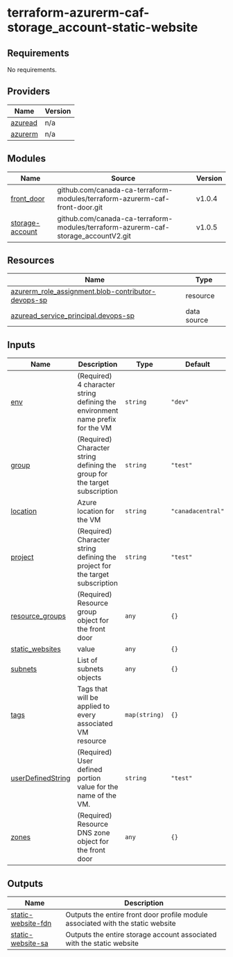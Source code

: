 # terraform-azurerm-caf-storage_account-static-website
<!-- BEGIN_TF_DOCS -->
## Requirements

No requirements.

## Providers

| Name | Version |
|------|---------|
| <a name="provider_azuread"></a> [azuread](#provider\_azuread) | n/a |
| <a name="provider_azurerm"></a> [azurerm](#provider\_azurerm) | n/a |

## Modules

| Name | Source | Version |
|------|--------|---------|
| <a name="module_front_door"></a> [front\_door](#module\_front\_door) | github.com/canada-ca-terraform-modules/terraform-azurerm-caf-front-door.git | v1.0.4 |
| <a name="module_storage-account"></a> [storage-account](#module\_storage-account) | github.com/canada-ca-terraform-modules/terraform-azurerm-caf-storage_accountV2.git | v1.0.5 |

## Resources

| Name | Type |
|------|------|
| [azurerm_role_assignment.blob-contributor-devops-sp](https://registry.terraform.io/providers/hashicorp/azurerm/latest/docs/resources/role_assignment) | resource |
| [azuread_service_principal.devops-sp](https://registry.terraform.io/providers/hashicorp/azuread/latest/docs/data-sources/service_principal) | data source |

## Inputs

| Name | Description | Type | Default | Required |
|------|-------------|------|---------|:--------:|
| <a name="input_env"></a> [env](#input\_env) | (Required) 4 character string defining the environment name prefix for the VM | `string` | `"dev"` | no |
| <a name="input_group"></a> [group](#input\_group) | (Required) Character string defining the group for the target subscription | `string` | `"test"` | no |
| <a name="input_location"></a> [location](#input\_location) | Azure location for the VM | `string` | `"canadacentral"` | no |
| <a name="input_project"></a> [project](#input\_project) | (Required) Character string defining the project for the target subscription | `string` | `"test"` | no |
| <a name="input_resource_groups"></a> [resource\_groups](#input\_resource\_groups) | (Required) Resource group object for the front door | `any` | `{}` | no |
| <a name="input_static_websites"></a> [static\_websites](#input\_static\_websites) | value | `any` | `{}` | no |
| <a name="input_subnets"></a> [subnets](#input\_subnets) | List of subnets objects | `any` | `{}` | no |
| <a name="input_tags"></a> [tags](#input\_tags) | Tags that will be applied to every associated VM resource | `map(string)` | `{}` | no |
| <a name="input_userDefinedString"></a> [userDefinedString](#input\_userDefinedString) | (Required) User defined portion value for the name of the VM. | `string` | `"test"` | no |
| <a name="input_zones"></a> [zones](#input\_zones) | (Required) Resource DNS zone object for the front door | `any` | `{}` | no |

## Outputs

| Name | Description |
|------|-------------|
| <a name="output_static-website-fdn"></a> [static-website-fdn](#output\_static-website-fdn) | Outputs the entire front door profile module associated with the static website |
| <a name="output_static-website-sa"></a> [static-website-sa](#output\_static-website-sa) | Outputs the entire storage account associated with the static website |
<!-- END_TF_DOCS -->
